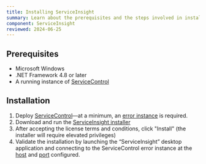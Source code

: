 ```yaml
---
title: Installing ServiceInsight
summary: Learn about the prerequisites and the steps involved in installing ServiceInsight
component: ServiceInsight
reviewed: 2024-06-25
---
```


## Prerequisites

- Microsoft Windows
- .NET Framework 4.8 or later
- A running instance of [ServiceControl](/servicecontrol)

## Installation

1. Deploy [ServiceControl](/servicecontrol/)—at a minimum, an [error instance](/servicecontrol/servicecontrol-instances/deployment/) is required.
1. Download and run the [ServiceInsight installer](https://github.com/Particular/ServiceInsight/releases)
1. After accepting the license terms and conditions, click "Install" (the installer will require elevated privileges)
1. Validate the installation by launching the “ServiceInsight” desktop application and connecting to the ServiceControl error instance at the [host](/servicecontrol/servicecontrol-instances/configuration.md#servicecontrolhostname) and [port](/servicecontrol/servicecontrol-instances/configuration.md#servicecontrolport) configured.
